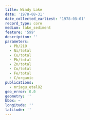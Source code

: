 ```yaml
---
title: Windy Lake
date: '1978-08-31'
date_collected_earliest: '1978-08-01'
record_type: core
medium: lake_sediment
feature: '599'
description: ''
parameters:
  - Pb/210
  - Ni/total
  - Cu/total
  - Pb/total
  - Zn/total
  - Co/total
  - Fe/total
  - C/organic
publications:
  - nriagu_etal82
geo_error: 0.0
geometry: ''
bbox: ~
longitude: ''
latitude: ''
---
```

